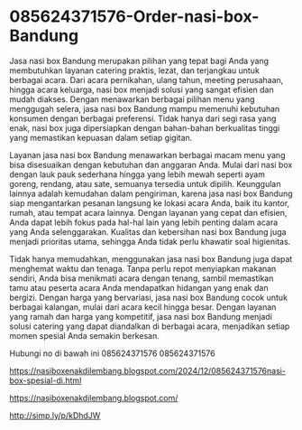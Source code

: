 # 085624371576-Order-nasi-box-Bandung
Jasa nasi box Bandung merupakan pilihan yang tepat bagi Anda yang membutuhkan layanan catering praktis, lezat, dan terjangkau untuk berbagai acara. Dari acara pernikahan, ulang tahun, meeting perusahaan, hingga acara keluarga, nasi box menjadi solusi yang sangat efisien dan mudah diakses. Dengan menawarkan berbagai pilihan menu yang menggugah selera, jasa nasi box Bandung mampu memenuhi kebutuhan konsumen dengan berbagai preferensi. Tidak hanya dari segi rasa yang enak, nasi box juga dipersiapkan dengan bahan-bahan berkualitas tinggi yang memastikan kepuasan dalam setiap gigitan.

Layanan jasa nasi box Bandung menawarkan berbagai macam menu yang bisa disesuaikan dengan kebutuhan dan anggaran Anda. Mulai dari nasi box dengan lauk pauk sederhana hingga yang lebih mewah seperti ayam goreng, rendang, atau sate, semuanya tersedia untuk dipilih. Keunggulan lainnya adalah kemudahan dalam pengiriman, karena jasa nasi box Bandung siap mengantarkan pesanan langsung ke lokasi acara Anda, baik itu kantor, rumah, atau tempat acara lainnya. Dengan layanan yang cepat dan efisien, Anda dapat lebih fokus pada hal-hal lain yang lebih penting dalam acara yang Anda selenggarakan. Kualitas dan kebersihan nasi box Bandung juga menjadi prioritas utama, sehingga Anda tidak perlu khawatir soal higienitas.

Tidak hanya memudahkan, menggunakan jasa nasi box Bandung juga dapat menghemat waktu dan tenaga. Tanpa perlu repot menyiapkan makanan sendiri, Anda bisa menikmati acara dengan tenang, sambil memastikan tamu atau peserta acara Anda mendapatkan hidangan yang enak dan bergizi. Dengan harga yang bervariasi, jasa nasi box Bandung cocok untuk berbagai kalangan, mulai dari acara kecil hingga besar. Dengan layanan yang ramah dan harga yang kompetitif, jasa nasi box Bandung menjadi solusi catering yang dapat diandalkan di berbagai acara, menjadikan setiap momen spesial Anda semakin berkesan.

Hubungi no di bawah ini
085624371576
085624371576

https://nasiboxenakdilembang.blogspot.com/2024/12/085624371576nasi-box-spesial-di.html

https://nasiboxenakdilembang.blogspot.com/

http://simp.ly/p/kDhdJW
